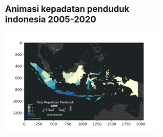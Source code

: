 # Animasi kepadatan penduduk indonesia 2005-2020

![Peta GIF](https://github.com/ihsanuradib/kepadatan-penduduk-indonesia-2005-2020/blob/main/Output/animation.gif)
